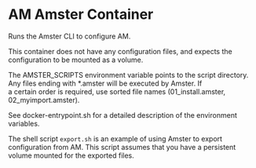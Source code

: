 # AM Amster Container

Runs the Amster CLI to configure AM. 

This container does not have any configuration files, and expects
the configuration to be mounted as a volume.

The AMSTER_SCRIPTS environment variable points to the script directory. Any files 
ending with *.amster will be executed by Amster. If  
a certain order is required, use sorted file names (01_install.amster, 02_myimport.amster).

See docker-entrypoint.sh for a detailed description of the environment variables.

The shell script `export.sh` is an example of using Amster to export configuration from AM. This script assumes 
that you have a persistent volume mounted for the exported files.


